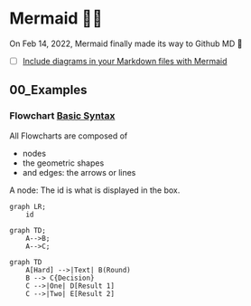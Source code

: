# Mermaid 🧜‍♀️
On Feb 14, 2022, Mermaid finally made its way to Github MD 👏
- [ ] [Include diagrams in your Markdown files with Mermaid](https://github.blog/2022-02-14-include-diagrams-markdown-files-mermaid/)

## 00_Examples

### Flowchart [Basic Syntax](https://mermaid-js.github.io/mermaid/#/./flowchart?id=flowcharts-basic-syntax)
All Flowcharts are composed of 
- nodes
- the geometric shapes
- and edges: the arrows or lines

A node: The id is what is displayed in the box.
```mermaid
graph LR;
    id
```


```mermaid
graph TD;
    A-->B;
    A-->C;
```


```mermaid
graph TD
    A[Hard] -->|Text| B(Round)
    B --> C{Decision}
    C -->|One| D[Result 1]
    C -->|Two| E[Result 2]
```
